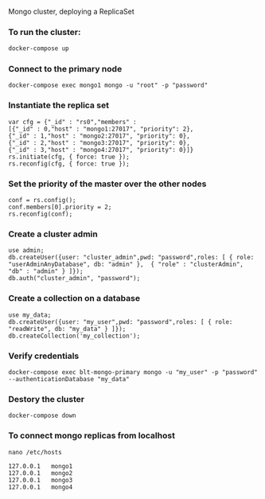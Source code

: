 Mongo cluster, deploying a ReplicaSet

### To run the cluster:
``` sh
docker-compose up
```
### Connect to the primary node
```
docker-compose exec mongo1 mongo -u "root" -p "password"
```

### Instantiate the replica set
```
var cfg = {"_id" : "rs0","members" : 
[{"_id" : 0,"host" : "mongo1:27017", "priority": 2},
{"_id" : 1,"host" : "mongo2:27017", "priority": 0},
{"_id" : 2,"host" : "mongo3:27017", "priority": 0},
{"_id" : 3,"host" : "mongo4:27017", "priority": 0}]}
rs.initiate(cfg, { force: true });
rs.reconfig(cfg, { force: true });
```
### Set the priority of the master over the other nodes
```
conf = rs.config();
conf.members[0].priority = 2;
rs.reconfig(conf);
```

### Create a cluster admin
```
use admin;
db.createUser({user: "cluster_admin",pwd: "password",roles: [ { role: "userAdminAnyDatabase", db: "admin" },  { "role" : "clusterAdmin", "db" : "admin" } ]});
db.auth("cluster_admin", "password");
```
### Create a collection on a database
```
use my_data;
db.createUser({user: "my_user",pwd: "password",roles: [ { role: "readWrite", db: "my_data" } ]});
db.createCollection('my_collection');
```
### Verify credentials
```
docker-compose exec blt-mongo-primary mongo -u "my_user" -p "password" --authenticationDatabase "my_data"
```
### Destory the cluster
```
docker-compose down
```

### To connect mongo replicas from localhost
```
nano /etc/hosts

127.0.0.1   mongo1
127.0.0.1   mongo2
127.0.0.1   mongo3
127.0.0.1   mongo4

```